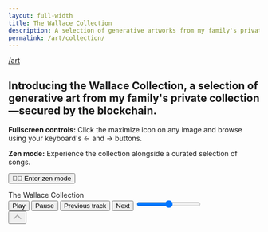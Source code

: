 ```yaml
---
layout: full-width
title: The Wallace Collection
description: A selection of generative artworks from my family's private collection on the Tezos and Ethereum blockchains. In full-screen mode, press your keyboard's &larr; and &rarr; buttons to browse all works.
permalink: /art/collection/
---
```


<article>
  <a class="back fade-in-element" href="/art">/art</a>
  <h1 class="fade-in-element">Introducing the Wallace Collection, a selection of generative art from my family's private collection&mdash;secured by the blockchain.
  </h1>
  <div class="collection-notes fade-in-element">
    <p>
      <strong>Fullscreen controls:</strong>
      Click the maximize icon on any image and browse using your keyboard's &larr; and &rarr; buttons.
    </p>
    <div id="zenMode" class="zen-mode">
      <p>
        <strong>Zen mode:</strong> Experience the collection alongside a curated selection of songs.
      </p>
      <p>
        <button id="autoPlayCollection" class="button"><span class="emoji-icon">🧘🏻</span> Enter zen mode</button>
      </p>
    </div>
  </div>
  <div id="bgSwitch">
    <div id="art-collection" class="art-collection"></div>
  </div>
</article>
<div id="fullscreen-viewer" class="hidden"></div>
<div id="utility-bar" class="utility-bar hidden">
  <div class="page-title-container">
    <div id="pageTitle" class="page-title">The Wallace Collection</div>
  </div>
  <div class="music-player-container">
    <div id="musicPlayer" class="music-player">
      <audio id="audioElement" src=""></audio>
      <div class="trackActivityContainer">
        <div class="trackActivity">
          <div class="infoBox">
            <div id="trackInfo" class="marquee"></div>
          </div>
        </div>
      </div>
      <button id="playButton" aria-labelledby="play-label">
        <i></i>
        <span id="play-label">Play</span>
      </button>
      <button id="pauseButton" aria-labelledby="pause-label">
        <i></i>
        <span id="pause-label">Pause</span>
      </button>
      <button id="prevButton" aria-labelledby="previous-label">
        <i></i>
        <span id="previous-label">Previous track</span>
      </button>
      <button id="nextButton" aria-labelledby="next-label">
        <i></i>
        <span id="next-label">Next</span>
      </button>
      <input id="volumeControl" type="range" min="0" max="1" step="0.1" aria-label="Volume" />
    </div>
  </div>
  <div class="to-top hidden">
    <button id="backToTop" title="Go to top">
      <i>
        <svg width="20" height="20" viewBox="0 0 18 18" fill="none" xmlns="http://www.w3.org/2000/svg"><path d="M3 11L9 5L15 11" stroke="#ADADAD" stroke-width="2" stroke-linecap="round"/></svg>
      </i>
    </button>
  </div>
</div>

<script src="/assets/js/collection-page.min.js?v={{ site.version }}"></script>
<script src="/assets/js/gallery-viewer.min.js??v={{ site.version }}"></script>
<script src="/assets/js/player.min.js?v=0.11?v={{ site.version }}"></script>